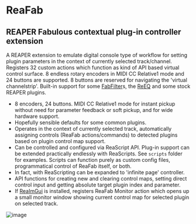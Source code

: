 # ReaFab
## REAPER Fabulous contextual plug-in controller extension
A REAPER extension to emulate digital console type of workflow for setting plugin parameters in the context of currently selected track/channel. Registers 32 custom actions which function as kind of API based virtual control surface. 8 endless rotary encoders in MIDI CC Relative1 mode and 24 buttons are supported. 8 buttons are reserved for navigating the 'virtual channelstrip'. Built-in support for some [FabFilter](https://www.fabfilter.com)s, the [ReEQ](https://forum.cockos.com/showthread.php?t=213501) and some stock REAPER plugins.

* 8 encoders, 24 buttons. MIDI CC Relative1 mode for instant pickup without need for parameter feedback or soft pickup, and for wide hardware support.
* Hopefully sensible defaults for some common plugins.
* Operates in the context of currently selected track, automatically assigning controls (ReaFab actions/commands) to detected plugins based on plugin control map support. 
* Can be controlled and configured via ReaScript API. Plug-in support can be extended practically endlessly with ReaScripts. See ```scripts``` folder for examples. Scripts can function purely as custom config files, programmatical control of ReaFab itself, or both.
* In fact, with ReaScripting can be expanded to 'infinite page' controller.
* API functions for creating new and clearing control maps, setting direct control input and getting absolute target plugin index and parameter.
* If [ReaImGui](https://github.com/cfillion/reaimgui) is installed, registers ReaFab Monitor action which opens up a small monitor window showing current control map for selected plugin on selected track.


![image](https://i.imgur.com/vR1ljy8.gif)
